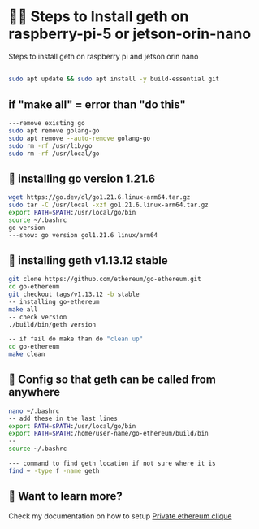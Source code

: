 # 🧑‍🚀 Steps to Install geth on raspberry-pi-5 or jetson-orin-nano
Steps to install geth on raspberry pi and jetson orin nano
## 
```sh
sudo apt update && sudo apt install -y build-essential git
```
## if "make all" = error than "do this"
```sh
---remove existing go
sudo apt remove golang-go
sudo apt remove --auto-remove golang-go
sudo rm -rf /usr/lib/go
sudo rm -rf /usr/local/go
```
## 🧞 installing go version 1.21.6
```sh
wget https://go.dev/dl/go1.21.6.linux-arm64.tar.gz
sudo tar -C /usr/local -xzf go1.21.6.linux-arm64.tar.gz
export PATH=$PATH:/usr/local/go/bin
source ~/.bashrc
go version
---show: go version gol1.21.6 linux/arm64
```
## 🚀 installing geth v1.13.12 stable
```sh
git clone https://github.com/ethereum/go-ethereum.git
cd go-ethereum
git checkout tags/v1.13.12 -b stable
-- installing go-ethereum
make all
-- check version
./build/bin/geth version

-- if fail do make than do "clean up"
cd go-ethereum
make clean
```
## 👀 Config so that geth can be called from anywhere
```sh
nano ~/.bashrc
-- add these in the last lines
export PATH=$PATH:/usr/local/go/bin
export PATH=$PATH:/home/user-name/go-ethereum/build/bin
--
source ~/.bashrc

--- command to find geth location if not sure where it is
find ~ -type f -name geth
```
## 👀 Want to learn more?

Check my documentation on how to setup [Private ethereum clique](https://github.com/chris64bit/install-geth-on-raspberry-pi-5-or-jetson-orin-nano/blob/main/private-ethereum-clique.md)
